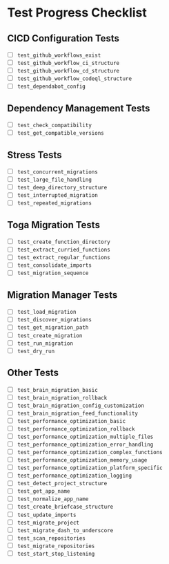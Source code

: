 # Test Progress Checklist

## CICD Configuration Tests
- [ ] `test_github_workflows_exist`
- [ ] `test_github_workflow_ci_structure`
- [ ] `test_github_workflow_cd_structure`
- [ ] `test_github_workflow_codeql_structure`
- [ ] `test_dependabot_config`

## Dependency Management Tests
- [ ] `test_check_compatibility`
- [ ] `test_get_compatible_versions`

## Stress Tests
- [ ] `test_concurrent_migrations`
- [ ] `test_large_file_handling`
- [ ] `test_deep_directory_structure`
- [ ] `test_interrupted_migration`
- [ ] `test_repeated_migrations`

## Toga Migration Tests
- [ ] `test_create_function_directory`
- [ ] `test_extract_curried_functions`
- [ ] `test_extract_regular_functions`
- [ ] `test_consolidate_imports`
- [ ] `test_migration_sequence`

## Migration Manager Tests
- [ ] `test_load_migration`
- [ ] `test_discover_migrations`
- [ ] `test_get_migration_path`
- [ ] `test_create_migration`
- [ ] `test_run_migration`
- [ ] `test_dry_run`

## Other Tests
- [ ] `test_brain_migration_basic`
- [ ] `test_brain_migration_rollback`
- [ ] `test_brain_migration_config_customization`
- [ ] `test_brain_migration_feed_functionality`
- [ ] `test_performance_optimization_basic`
- [ ] `test_performance_optimization_rollback`
- [ ] `test_performance_optimization_multiple_files`
- [ ] `test_performance_optimization_error_handling`
- [ ] `test_performance_optimization_complex_functions`
- [ ] `test_performance_optimization_memory_usage`
- [ ] `test_performance_optimization_platform_specific`
- [ ] `test_performance_optimization_logging`
- [ ] `test_detect_project_structure`
- [ ] `test_get_app_name`
- [ ] `test_normalize_app_name`
- [ ] `test_create_briefcase_structure`
- [ ] `test_update_imports`
- [ ] `test_migrate_project`
- [ ] `test_migrate_dash_to_underscore`
- [ ] `test_scan_repositories`
- [ ] `test_migrate_repositories`
- [ ] `test_start_stop_listening`
